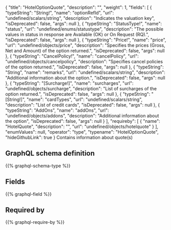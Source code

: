 {
  "title": "HotelOptionQuote",
  "description": "",
  "weight": 1,
  "fields": [
    {
      "typeString": "String!",
      "name": "optionRefId",
      "url": "undefined/scalars/string",
      "description": "Indicates the valuation key",
      "isDeprecated": false,
      "args": null
    },
    {
      "typeString": "StatusType!",
      "name": "status",
      "url": "undefined/enums/statustype",
      "description": "The possible values in status in response are Available (OK) or On Request (RQ).",
      "isDeprecated": false,
      "args": null
    },
    {
      "typeString": "Price!",
      "name": "price",
      "url": "undefined/objects/price",
      "description": "Specifies the prices (Gross, Net and Amount) of the option returned.",
      "isDeprecated": false,
      "args": null
    },
    {
      "typeString": "CancelPolicy!",
      "name": "cancelPolicy",
      "url": "undefined/objects/cancelpolicy",
      "description": "Specifies cancel policies of the option returned.",
      "isDeprecated": false,
      "args": null
    },
    {
      "typeString": "String",
      "name": "remarks",
      "url": "undefined/scalars/string",
      "description": "Additional information about the option.",
      "isDeprecated": false,
      "args": null
    },
    {
      "typeString": "[Surcharge!]",
      "name": "surcharges",
      "url": "undefined/objects/surcharge",
      "description": "List of surcharges of the option returned.",
      "isDeprecated": false,
      "args": null
    },
    {
      "typeString": "[String!]",
      "name": "cardTypes",
      "url": "undefined/scalars/string",
      "description": "List of credit cards",
      "isDeprecated": false,
      "args": null
    },
    {
      "typeString": "AddOns",
      "name": "addOns",
      "url": "undefined/objects/addons",
      "description": "Additional information about the option",
      "isDeprecated": false,
      "args": null
    }
  ],
  "requireby": [
    {
      "name": "HotelQuote",
      "description": "",
      "url": "undefined/objects/hotelquote"
    }
  ],
  "enumValues": null,
  "operator": "type",
  "typename": "HotelOptionQuote",
  "hideGithubLink": true
}
Contains information about quote(s)
## GraphQL schema definition

{{% graphql-schema-type %}}

## Fields

{{% graphql-field %}}

## Required by

{{% graphql-require-by %}}
